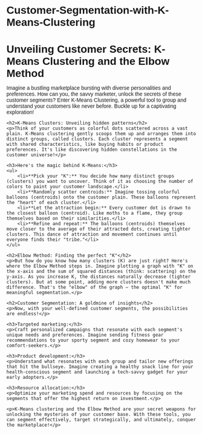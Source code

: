 # Customer-Segmentation-with-K-Means-Clustering
<!DOCTYPE html>
<html lang="en">
<head>
    <meta charset="UTF-8">
    <meta name="viewport" content="width=device-width, initial-scale=1.0">
    <title>Unveiling Customer Secrets: K-Means Clustering and the Elbow Method</title>
    <style>
        body {
            font-family: sans-serif;
            margin: 20px;
        }
        h1, h2, h3 {
            margin-bottom: 10px;
        }
        ul {
            list-style: none;
            padding: 0;
        }
        li {
            margin-bottom: 5px;
        }
    </style>
</head>
<body>
    <h1>Unveiling Customer Secrets: K-Means Clustering and the Elbow Method</h1>
    <p>Imagine a bustling marketplace bursting with diverse personalities and preferences. How can you, the savvy marketer, unlock the secrets of these customer segments? Enter K-Means Clustering, a powerful tool to group and understand your customers like never before. Buckle up for a captivating exploration!</p>

    <h2>K-Means Clusters: Unveiling hidden patterns</h2>
    <p>Think of your customers as colorful dots scattered across a vast plain. K-Means clustering gently scoops them up and arranges them into distinct groups, called clusters. Each cluster represents a segment with shared characteristics, like buying habits or product preferences. It's like discovering hidden constellations in the customer universe!</p>

    <h3>Here's the magic behind K-Means:</h3>
    <ul>
        <li>**Pick your "K":** You decide how many distinct groups (clusters) you want to uncover. Think of it as choosing the number of colors to paint your customer landscape.</li>
        <li>**Randomly scatter centroids:** Imagine tossing colorful balloons (centroids) onto the customer plain. These balloons represent the "heart" of each cluster.</li>
        <li>**Let the attraction begin:** Every customer dot is drawn to the closest balloon (centroid). Like moths to a flame, they group themselves based on their similarities.</li>
        <li>**Refine and repeat:** The balloons (centroids) themselves move closer to the average of their attracted dots, creating tighter clusters. This dance of attraction and movement continues until everyone finds their "tribe."</li>
    </ul>

    <h2>Elbow Method: Finding the perfect "K"</h2>
    <p>But how do you know how many clusters (K) are just right? Here's where the Elbow Method steps in. Imagine plotting a graph with "K" on the x-axis and the sum of squared distances (think: scattering) on the y-axis. As you increase K, the distances naturally decrease (tighter clusters). But at some point, adding more clusters doesn't make much difference. That's the "elbow" of the graph – the optimal "K" for meaningful segmentation.</p>

    <h2>Customer Segmentation: A goldmine of insights</h2>
    <p>Now, with your well-defined customer segments, the possibilities are endless!</p>

    <h3>Targeted marketing:</h3>
    <p>Craft personalized campaigns that resonate with each segment's unique needs and preferences. Imagine sending fitness gear recommendations to your sporty segment and cozy homewear to your comfort-seekers.</p>

    <h3>Product development:</h3>
    <p>Understand what resonates with each group and tailor new offerings that hit the bullseye. Imagine creating a healthy snack line for your health-conscious segment and launching a tech-savvy gadget for your early adopters.</p>

    <h3>Resource allocation:</h3>
    <p>Optimize your marketing spend and resources by focusing on the segments that offer the highest return on investment.</p>

    <p>K-Means clustering and the Elbow Method are your secret weapons for unlocking the mysteries of your customer base. With these tools, you can segment effectively, target strategically, and ultimately, conquer the marketplace!</p>
</body>
</html>
